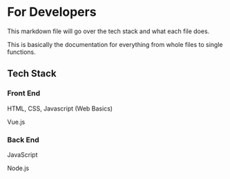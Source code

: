 # For Developers

This markdown file will go over the tech stack and what each file does.

This is basically the documentation for everything from whole files to single functions.

## Tech Stack

### Front End
    
HTML, CSS, Javascript (Web Basics)

Vue.js

### Back End

JavaScript

Node.js